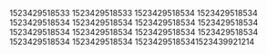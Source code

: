 1523429518533
1523429518533
1523429518534
1523429518534
1523429518534
1523429518534
1523429518534
1523429518534
1523429518534
1523429518534
1523429518534
1523429518534
1523429518534
1523429518534
15234295185341523439921214